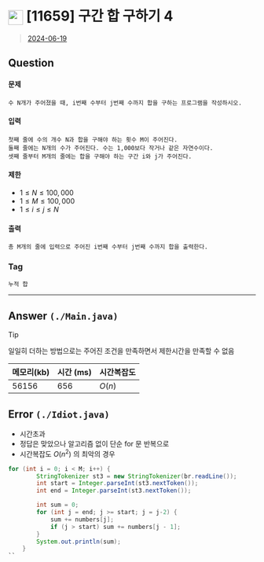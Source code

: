 # <img src="https://d2gd6pc034wcta.cloudfront.net/tier/8.svg" width="30" height="30" style="vertical-align: middle;"/> [11659] 구간 합 구하기 4
> [2024-06-19](https://www.acmicpc.net/problem/11659)

## Question
#### 문제
``` 
수 N개가 주어졌을 때, i번째 수부터 j번째 수까지 합을 구하는 프로그램을 작성하시오.
```
#### 입력
``` 
첫째 줄에 수의 개수 N과 합을 구해야 하는 횟수 M이 주어진다. 
둘째 줄에는 N개의 수가 주어진다. 수는 1,000보다 작거나 같은 자연수이다. 
셋째 줄부터 M개의 줄에는 합을 구해야 하는 구간 i와 j가 주어진다.
```
#### 제한
- $1 ≤ N ≤ 100,000$
- $1 ≤ M ≤ 100,000$
- $1 ≤ i ≤ j ≤ N$

#### 출력
``` 
총 M개의 줄에 입력으로 주어진 i번째 수부터 j번째 수까지 합을 출력한다.
```

### Tag
`누적 합`

--- 

## Answer `(./Main.java)`

> [!tip]
> 일일히 더하는 방법으로는 주어진 조건을 만족하면서 제한시간을 만족할 수 없음


| 메모리(kb) | 시간  (ms) | 시간복잡도 |
|---------|----------|-------|
| 56156   | 656       | $O(n)$    |

## Error `(./Idiot.java)`
- 시간초과
- 정답은 맞았으나 알고리즘 없이 단순 for 문 반복으로
- 시간복잡도 $O(n^2)$ 의 최악의 경우

```java
for (int i = 0; i < M; i++) {
        StringTokenizer st3 = new StringTokenizer(br.readLine());
        int start = Integer.parseInt(st3.nextToken());
        int end = Integer.parseInt(st3.nextToken());

        int sum = 0;
        for (int j = end; j >= start; j = j-2) {
            sum += numbers[j];
            if (j > start) sum += numbers[j - 1];
        }
        System.out.println(sum);
    }
``
